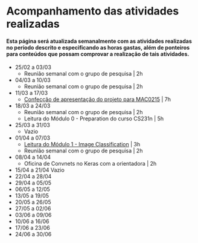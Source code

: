 # Acompanhamento das atividades realizadas
#### Esta página será atualizada semanalmente com as atividades realizadas no período descrito e especificando as horas gastas, além de ponteiros para conteúdos que possam comprovar a realização de tais atividades. 

* 25/02 a 03/03
    + Reunião semanal com o grupo de pesquisa | 2h
* 04/03 a 10/03
    + Reunião semanal com o grupo de pesquisa | 2h
* 11/03 a 17/03
    + [Confecção de apresentação do projeto para MAC0215](https://github.com/robonauta/IC/blob/master/MAC0215/%5BMAC0215%5D%20Apresenta%C3%A7%C3%A3o%20do%20projeto.pdf) | 7h 
* 18/03 a 24/03
    + Reunião semanal com o grupo de pesquisa | 2h
    + Leitura do Módulo 0 - Preparation do curso CS231n | 5h 
* 25/03 a 31/03
    + Vazio
* 01/04 a 07/03
     + [Leitura do Módulo 1 - Image Classification](https://github.com/robonauta/IC/blob/master/MAC0215/M%C3%B3dulo%201%20-%20Image%20Classification.pdf) | 3h
     + Reunião semanal com o grupo de pesquisa | 2h
* 08/04 a 14/04
     + Oficina de Convnets no Keras com a orientadora | 2h
* 15/04 a 21/04
    Vazio
* 22/04 a 28/04
* 29/04 a 05/05
* 06/05 a 12/05
* 13/05 a 19/05
* 20/05 a 26/05
* 27/05 a 02/06
* 03/06 a 09/06
* 10/06 a 16/06
* 17/06 a 23/06
* 24/06 a 30/06

